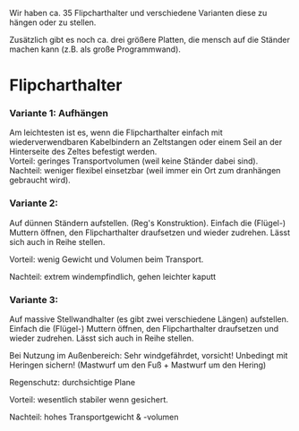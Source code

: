 Wir haben ca. 35 Flipcharthalter und verschiedene Varianten diese zu hängen oder zu stellen.

Zusätzlich gibt es noch ca. drei größere Platten, die mensch auf die Ständer machen kann (z.B. als große Programmwand).

# Flipcharthalter

### Variante 1: Aufhängen

Am leichtesten ist es, wenn die Flipcharthalter einfach mit wiederverwendbaren Kabelbindern an Zeltstangen oder einem Seil an der Hinterseite des Zeltes befestigt werden.  
Vorteil: geringes Transportvolumen (weil keine Ständer dabei sind).  
Nachteil: weniger flexibel einsetzbar (weil immer ein Ort zum dranhängen gebraucht wird).

### Variante 2:

Auf dünnen Ständern aufstellen. (Reg's Konstruktion). Einfach die (Flügel-) Muttern öffnen, den Flipcharthalter draufsetzen und wieder zudrehen. Lässt sich auch in Reihe stellen.

Vorteil: wenig Gewicht und Volumen beim Transport.

Nachteil: extrem windempfindlich, gehen leichter kaputt

### Variante 3: 

Auf massive Stellwandhalter (es gibt zwei verschiedene Längen) aufstellen. Einfach die (Flügel-) Muttern öffnen, den Flipcharthalter draufsetzen und wieder zudrehen. Lässt sich auch in Reihe stellen.

Bei Nutzung im Außenbereich: Sehr windgefährdet, vorsicht! Unbedingt mit Heringen sichern! (Mastwurf um den Fuß + Mastwurf um den Hering)

Regenschutz: durchsichtige Plane

Vorteil: wesentlich stabiler wenn gesichert.

Nachteil: hohes Transportgewicht & -volumen